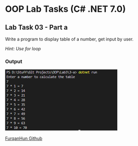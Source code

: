 # OOP Lab Tasks (C# .NET 7.0)

## Lab Task 03 - Part a

Write a program to display table of a number, get input by user.

*Hint: Use for loop*

### Output

![Output](../../Assets/L3-a.png)

[FurqanHun Github](https://github.com/FurqanHun)